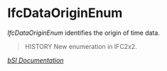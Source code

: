 IfcDataOriginEnum
=================
_IfcDataOriginEnum_ identifies the origin of time data.  
  
> HISTORY  New enumeration in IFC2x2.  
>  
[ _bSI
Documentation_](https://standards.buildingsmart.org/IFC/DEV/IFC4_2/FINAL/HTML/schema/ifcdatetimeresource/lexical/ifcdataoriginenum.htm)


